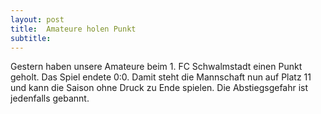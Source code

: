 ```yaml
---
layout: post
title:  Amateure holen Punkt
subtitle:  
---
```


Gestern haben unsere Amateure beim 1. FC Schwalmstadt einen Punkt geholt. Das Spiel endete 0:0. Damit steht die Mannschaft nun auf Platz 11 und kann die Saison ohne Druck zu Ende spielen. Die Abstiegsgefahr ist jedenfalls gebannt.


